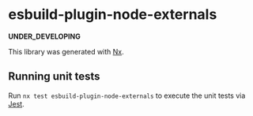 # esbuild-plugin-node-externals

**UNDER_DEVELOPING**

This library was generated with [Nx](https://nx.dev).

## Running unit tests

Run `nx test esbuild-plugin-node-externals` to execute the unit tests via [Jest](https://jestjs.io).
